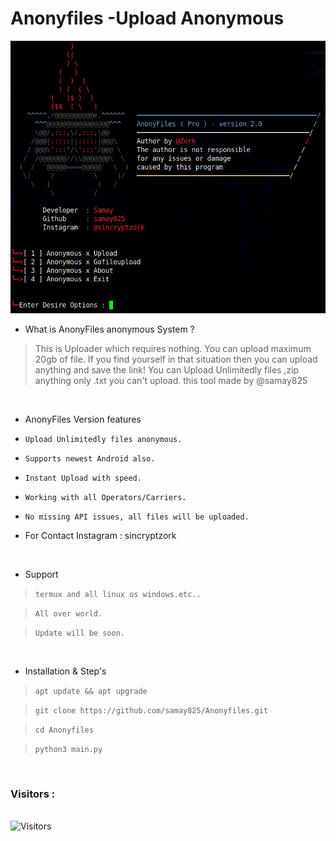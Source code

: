 # Anonyfiles -Upload Anonymous
<img src="Zorkbhai.png"><br>




- What is AnonyFiles anonymous System  ?
> This is Uploader which requires nothing.
> You can upload maximum 20gb of file.
> If you find yourself in that situation then you can upload anything and save the link!
> You can Upload Unlimitedly files ,zip anything only .txt you can't upload.
> this tool made by @samay825 

<br>


- AnonyFiles Version features 

* `Upload Unlimitedly files anonymous.`

* `Supports newest Android also.`

* `Instant Upload with speed.`

* `Working with all Operators/Carriers.`

* `No missing API issues, all files will be uploaded.`

*  For Contact Instagram : sincryptzork 

<br>

- Support

> `termux and all linux os windows.etc..`

> `All over world.`

> `Update will be soon.`
 
 <br>

- Installation & Step's
 
> `apt update && apt upgrade`
 
> `git clone https://github.com/samay825/Anonyfiles.git`
 
> `cd Anonyfiles`  
 
> `python3 main.py`



<br>

<h3>Visitors :</h3>
<br>
<img src="https://profile-counter.glitch.me/samay825/count.svg" alt="Visitors">


